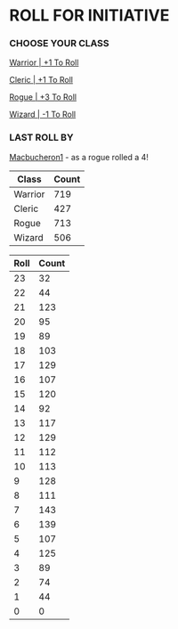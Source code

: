 # ROLL FOR INITIATIVE
### CHOOSE YOUR CLASS

[Warrior | +1 To Roll](https://github.com/benjaminsampica/benjaminsampica/issues/new?title=roll%7Cwarrior&body=Just+click+%27Submit+new+issue%27.)

[Cleric | +1 To Roll](https://github.com/benjaminsampica/benjaminsampica/issues/new?title=roll%7Ccleric&body=Just+click+%27Submit+new+issue%27.)

[Rogue | +3 To Roll](https://github.com/benjaminsampica/benjaminsampica/issues/new?title=roll%7Crogue&body=Just+click+%27Submit+new+issue%27.)

[Wizard | -1 To Roll](https://github.com/benjaminsampica/benjaminsampica/issues/new?title=roll%7Cwizard&body=Just+click+%27Submit+new+issue%27.)
### LAST ROLL BY
[Macbucheron1](https://www.github.com/Macbucheron1) - as a rogue rolled a 4!

|Class|Count|
|-|-|
|Warrior|719|
|Cleric|427|
|Rogue|713|
|Wizard|506|

|Roll|Count|
|-|-|
|23|32
|22|44
|21|123
|20|95
|19|89
|18|103
|17|129
|16|107
|15|120
|14|92
|13|117
|12|129
|11|112
|10|113
|9|128
|8|111
|7|143
|6|139
|5|107
|4|125
|3|89
|2|74
|1|44
|0|0
